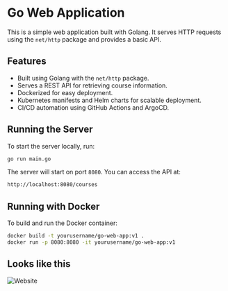 # Go Web Application

This is a simple web application built with Golang. It serves HTTP requests using the `net/http` package and provides a basic API.

## Features

- Built using Golang with the `net/http` package.
- Serves a REST API for retrieving course information.
- Dockerized for easy deployment.
- Kubernetes manifests and Helm charts for scalable deployment.
- CI/CD automation using GitHub Actions and ArgoCD.

## Running the Server

To start the server locally, run:

```bash
go run main.go
```

The server will start on port `8080`. You can access the API at:  

```bash
http://localhost:8080/courses
```
## Running with Docker  

To build and run the Docker container:  

```bash
docker build -t yourusername/go-web-app:v1 .
docker run -p 8080:8080 -it yourusername/go-web-app:v1
```

## Looks like this

![Website](static/images/golang-website.png)


